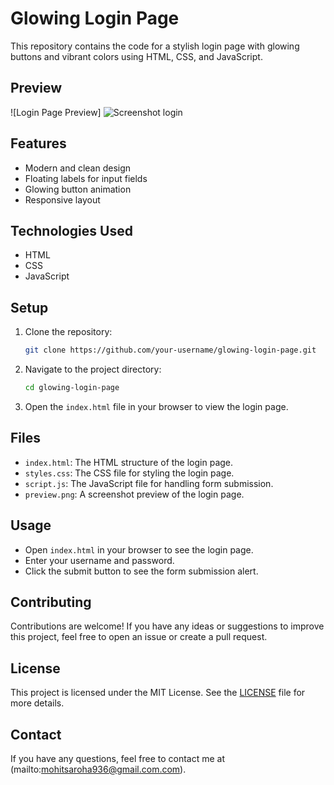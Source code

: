 # Glowing Login Page

This repository contains the code for a stylish login page with glowing buttons and vibrant colors using HTML, CSS, and JavaScript.

## Preview

![Login Page Preview] 
![Screenshot login](https://github.com/user-attachments/assets/26937a1c-9d27-4bb5-9233-e3f4f252a9cc)



## Features

- Modern and clean design
- Floating labels for input fields
- Glowing button animation
- Responsive layout

## Technologies Used

- HTML
- CSS
- JavaScript

## Setup

1. Clone the repository:
    ```bash
    git clone https://github.com/your-username/glowing-login-page.git
    ```
2. Navigate to the project directory:
    ```bash
    cd glowing-login-page
    ```
3. Open the `index.html` file in your browser to view the login page.

## Files

- `index.html`: The HTML structure of the login page.
- `styles.css`: The CSS file for styling the login page.
- `script.js`: The JavaScript file for handling form submission.
- `preview.png`: A screenshot preview of the login page.

## Usage

- Open `index.html` in your browser to see the login page.
- Enter your username and password.
- Click the submit button to see the form submission alert.

## Contributing

Contributions are welcome! If you have any ideas or suggestions to improve this project, feel free to open an issue or create a pull request.

## License

This project is licensed under the MIT License. See the [LICENSE](LICENSE) file for more details.

## Contact

If you have any questions, feel free to contact me at (mailto:mohitsaroha936@gmail.com.com).
